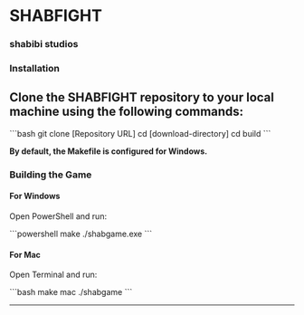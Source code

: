 # SHABFIGHT
### shabibi studios

### Installation

Clone the SHABFIGHT repository to your local machine using the following commands:
---
\```bash
git clone [Repository URL]
cd [download-directory]
cd build
\```

**By default, the Makefile is configured for Windows.**

### Building the Game

#### For Windows

Open PowerShell and run:

\```powershell
make
./shabgame.exe
\```

#### For Mac

Open Terminal and run:

\```bash
make mac
./shabgame
\```

---
